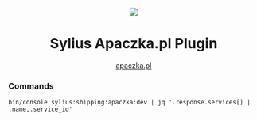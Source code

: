 <p align="center">
    <a href="https://sylius.com" target="_blank">
        <img src="https://demo.sylius.com/assets/shop/img/logo.png" />
    </a>
</p>

<h1 align="center">Sylius Apaczka.pl Plugin</h1>

<p align="center">
   <a href="https://www.apaczka.pl/">apaczka.pl</a>
</p>

### Commands

```
bin/console sylius:shipping:apaczka:dev | jq '.response.services[] | .name,.service_id'
```

